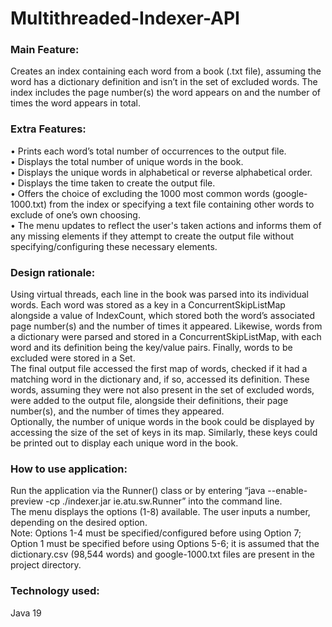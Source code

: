 # Multithreaded-Indexer-API

### Main Feature:  
Creates an index containing each word from a book (.txt file), assuming the word has a dictionary definition and isn’t in the set of excluded words. The index includes the page number(s) the word appears on and the number of times the word appears in total.  

### Extra Features:  
• Prints each word’s total number of occurrences to the output file.  
• Displays the total number of unique words in the book.  
• Displays the unique words in alphabetical or reverse alphabetical order.  
• Displays the time taken to create the output file.  
• Offers the choice of excluding the 1000 most common words (google-1000.txt) from the index or specifying a text file containing other words to exclude of one’s own choosing.  
• The menu updates to reflect the user's taken actions and informs them of any missing elements if they attempt to create the output file without specifying/configuring these necessary elements.  

### Design rationale:  
Using virtual threads, each line in the book was parsed into its individual words. Each word was stored as a key in a ConcurrentSkipListMap alongside a value of IndexCount, which stored both the word’s associated page number(s) and the number of times it appeared. Likewise, words from a dictionary were parsed and stored in a ConcurrentSkipListMap, with each word and its definition being the key/value pairs. Finally, words to be excluded were stored in a Set.  
The final output file accessed the first map of words, checked if it had a matching word in the dictionary and, if so, accessed its definition. These words, assuming they were not also present in the set of excluded words, were added to the output file, alongside their definitions, their page number(s), and the number of times they appeared.  
Optionally, the number of unique words in the book could be displayed by accessing the size of the set of keys in its map. Similarly, these keys could be printed out to display each unique word in the book.

### How to use application:  
Run the application via the Runner() class or by entering “java --enable-preview -cp ./indexer.jar ie.atu.sw.Runner” into the command line.  
The menu displays the options (1-8) available. The user inputs a number, depending on the desired option.  
Note: Options 1-4 must be specified/configured before using Option 7; Option 1 must be specified before using Options 5-6; it is assumed that the dictionary.csv (98,544 words) and google-1000.txt files are present in the project directory.  

### Technology used:
Java 19
